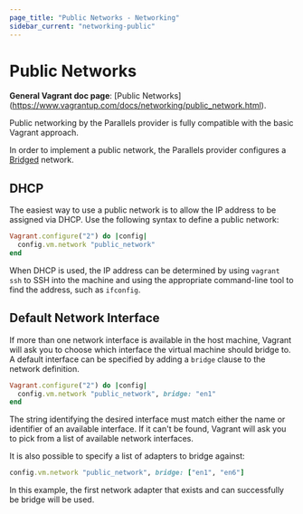 ```yaml
---
page_title: "Public Networks - Networking"
sidebar_current: "networking-public"
---
```


# Public Networks

**General Vagrant doc page**: [Public Networks]
(https://www.vagrantup.com/docs/networking/public_network.html).

Public networking by the Parallels provider is fully compatible with the basic
Vagrant approach.

In order to implement a public network, the Parallels provider configures a
[Bridged](http://download.parallels.com/desktop/v9/ga/docs/en_US/Parallels%20Desktop%20User's%20Guide/33015.htm)
network.

## DHCP

The easiest way to use a public network is to allow the IP address to be
assigned via DHCP. Use the following syntax to define a public network:

```ruby
Vagrant.configure("2") do |config|
  config.vm.network "public_network"
end
```

When DHCP is used, the IP address can be determined by using `vagrant ssh` to
SSH into the machine and using the appropriate command-line tool to find the
address, such as `ifconfig`.

## Default Network Interface

If more than one network interface is available in the host machine, Vagrant
will ask you to choose which interface the virtual machine should bridge to. A
default interface can be specified by adding a `bridge` clause to the network
definition.

```ruby
Vagrant.configure("2") do |config|
  config.vm.network "public_network", bridge: "en1"
end
```

The string identifying the desired interface must match either the name or 
identifier of an available interface. If it can't be found, Vagrant will ask you 
to pick from a list of available network interfaces.

It is also possible to specify a list of adapters to bridge against:

```ruby
config.vm.network "public_network", bridge: ["en1", "en6"]
```

In this example, the first network adapter that exists and can successfully be
bridge will be used.
